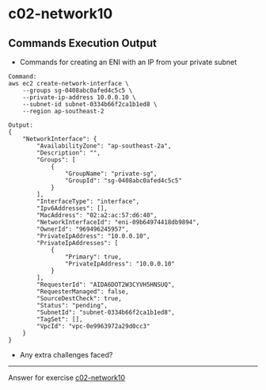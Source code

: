 # c02-network10

## Commands Execution Output

- Commands for creating an ENI with an IP from your private subnet

```
Command:
aws ec2 create-network-interface \
    --groups sg-0408abc0afed4c5c5 \
    --private-ip-address 10.0.0.10 \
    --subnet-id subnet-0334b66f2ca1b1ed8 \
    --region ap-southeast-2

Output:
{
    "NetworkInterface": {
        "AvailabilityZone": "ap-southeast-2a",
        "Description": "",
        "Groups": [
            {
                "GroupName": "private-sg",
                "GroupId": "sg-0408abc0afed4c5c5"
            }
        ],
        "InterfaceType": "interface",
        "Ipv6Addresses": [],
        "MacAddress": "02:a2:ac:57:d6:40",
        "NetworkInterfaceId": "eni-09b64974418db9894",
        "OwnerId": "969496245957",
        "PrivateIpAddress": "10.0.0.10",
        "PrivateIpAddresses": [
            {
                "Primary": true,
                "PrivateIpAddress": "10.0.0.10"
            }
        ],
        "RequesterId": "AIDA6DOT2W3CYVH5HNSUQ",
        "RequesterManaged": false,
        "SourceDestCheck": true,
        "Status": "pending",
        "SubnetId": "subnet-0334b66f2ca1b1ed8",
        "TagSet": [],
        "VpcId": "vpc-0e9963972a29d0cc3"
    }
}

```

- Any extra challenges faced?


<!-- Don't change anything below this point-->
***
Answer for exercise [c02-network10](https://github.com/devopsacademyau/academy/blob/893381c6f0b69434d9e8597d3d4b1c17f9bc1371/classes/02class/exercises/c02-network10/README.md)
